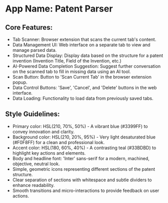 # **App Name**: Patent Parser

## Core Features:

- Tab Scanner: Browser extension that scans the current tab's content.
- Data Management UI: Web interface on a separate tab to view and manage parsed data.
- Structured Data Display: Display data based on the structure for a patent invention (Invention Title, Field of the Invention, etc.)
- AI-Powered Data Completion Suggestion: Suggest further conversation on the scanned tab to fill in missing data using an AI tool.
- Scan Button: Button to 'Scan Current Tab' in the browser extension popup.
- Data Control Buttons: 'Save', 'Cancel', and 'Delete' buttons in the web interface.
- Data Loading: Functionality to load data from previously saved tabs.

## Style Guidelines:

- Primary color: HSL(210, 70%, 50%) - A vibrant blue (#3399FF) to convey innovation and clarity.
- Background color: HSL(210, 20%, 95%) - Very light desaturated blue (#F0F8FF) for a clean and professional look.
- Accent color: HSL(180, 60%, 40%) - A contrasting teal (#33BDBD) to highlight key actions and elements.
- Body and headline font: 'Inter' sans-serif for a modern, machined, objective, neutral look.
- Simple, geometric icons representing different sections of the patent structure.
- Clear separation of sections with whitespace and subtle dividers to enhance readability.
- Smooth transitions and micro-interactions to provide feedback on user actions.